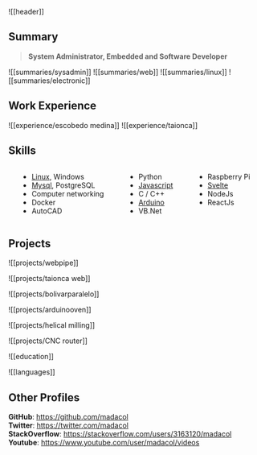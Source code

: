 ![[header]]

## Summary

> **System Administrator, Embedded and Software Developer**

![[summaries/sysadmin]]
![[summaries/web]]
![[summaries/linux]]
![[summaries/electronic]]

## Work Experience

![[experience/escobedo medina]]
![[experience/taionca]]

## Skills

<div class="columnList" style="display: flex; justify-content: space-around">
<div style="display: flex; flex-direction: column">

- [Linux](https://stackoverflow.com/search?q=user:3163120+[linux]), Windows
- [Mysql](https://stackoverflow.com/search?q=user:3163120+[mysql]), PostgreSQL
- Computer networking
- Docker
- AutoCAD

</div>
<div style="display: flex; flex-direction: column">

- Python
- [Javascript](https://stackoverflow.com/search?q=user:3163120+[javascript])
- C / C++
- [Arduino](https://github.com/madacol/ArduinoOven)
- VB.Net

</div>
<div style="display: flex; flex-direction: column">

- Raspberry Pi
- [Svelte](https://github.com/madacol/bolivarparalelo)
- NodeJs
- ReactJs

</div>
</div>
<!-- 
## Skills

<div class="columnList" style="display: flex; justify-content: space-around">
<div style="display: flex; flex-direction: column">

- Fast and constant learning
- First principles thinking
- Big picture thinking

</div>
<div style="display: flex; flex-direction: column">

- Clear writing
- Proactive
- Empathic

</div>
<div style="display: flex; flex-direction: column">

- Collaborative
- Honest
- Ethical

</div>
</div> -->

## Projects

![[projects/webpipe]]

![[projects/taionca web]]

![[projects/bolivarparalelo]]

![[projects/arduinooven]]

![[projects/helical milling]]

![[projects/CNC router]]



![[education]]

![[languages]]

## Other Profiles

**GitHub**: <https://github.com/madacol>\
**Twitter**: <https://twitter.com/madacol>\
**StackOverflow**: <https://stackoverflow.com/users/3163120/madacol>\
**Youtube**: <https://www.youtube.com/user/madacol/videos>
